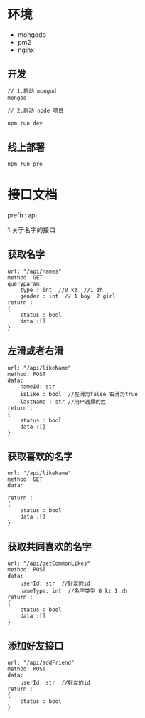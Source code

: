 # 环境

- mongodb
- pm2
- nginx

## 开发

```bash
// 1.启动 mongod
mongod

// 2.启动 node 项目

npm run dev
```

## 线上部署

```bash
npm run pro
```

# 接口文档
prefix: api

1.关于名字的接口
## 获取名字
```
url: "/api/names"
method: GET
queryparam: 
    type : int  //0 kz  //1 zh
    gender : int  // 1 boy  2 girl
return :
{
    status : bool
    data :[]
}
```
## 左滑或者右滑
```
url: "/api/likeName"
method: POST
data: 
    nameId: str
    isLike : bool  //左滑为false 右滑为true
    lastName : str //用户选择的姓
return :
{
    status : bool
    data :[]
}
```
## 获取喜欢的名字
```
url: "/api/likeName"
method: GET
data: 
    
return :
{
    status : bool
    data :[]
}
```
## 获取共同喜欢的名字
```
url: "/api/getCommonLikes"
method: POST
data: 
    userId: str  //好友的id
    nameType: int  //名字类型 0 kz 1 zh
return :
{
    status : bool
    data :[]
}
```
## 添加好友接口
```
url: "/api/addFriend"
method: POST
data: 
    userId: str  //好友的id
return :
{
    status : bool
}
```
<!-- router.post("/likeName", NameController.addLikeName)
router.get('/LikeName', NameController.getLikeName)
router.post("/getCommonLikes", NameController.getCommonLikes)

router.post("/group", GroupController.addGroup)
router.get('/group', GroupController.getGroups) -->
